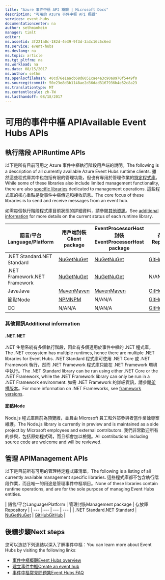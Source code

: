 ```yaml
---
title: "Azure 事件中樞 API 概觀 | Microsoft Docs"
description: "可用的 Azure 事件中樞 API 概觀"
services: event-hubs
documentationcenter: na
author: sethmanheim
manager: timlt
editor: 
ms.assetid: 3f221a0c-182d-4e39-9f3d-3a3c16c5c6ed
ms.service: event-hubs
ms.devlang: na
ms.topic: article
ms.tgt_pltfrm: na
ms.workload: na
ms.date: 08/15/2017
ms.author: sethm
ms.openlocfilehash: 40cd76e1aacb68d6051cae4a3c90a8970f5449f0
ms.sourcegitcommit: 50e23e8d3b1148ae2d36dad3167936b4e52c8a23
ms.translationtype: MT
ms.contentlocale: zh-TW
ms.lasthandoff: 08/18/2017
---
```

# <a name="available-event-hubs-apis"></a><span data-ttu-id="08c45-103">可用的事件中樞 API</span><span class="sxs-lookup"><span data-stu-id="08c45-103">Available Event Hubs APIs</span></span>

## <a name="runtime-apis"></a><span data-ttu-id="08c45-104">執行階段 API</span><span class="sxs-lookup"><span data-stu-id="08c45-104">Runtime APIs</span></span>

<span data-ttu-id="08c45-105">以下是所有目前可用之 Azure 事件中樞執行階段用戶端的說明。</span><span class="sxs-lookup"><span data-stu-id="08c45-105">The following is a description of all currently available Azure Event Hubs runtime clients.</span></span> <span data-ttu-id="08c45-106">雖然這些程式庫其中也包括有限的管理功能，但也有專用於管理作業的[特定程式庫](#management-apis)。</span><span class="sxs-lookup"><span data-stu-id="08c45-106">While some of these libraries also include limited management functionality, there are also [specific libraries](#management-apis) dedicated to management operations.</span></span> <span data-ttu-id="08c45-107">這些程式庫的核心重點是從事件中樞傳送和接收訊息。</span><span class="sxs-lookup"><span data-stu-id="08c45-107">The core focus of these libraries is to send and receive messages from an event hub.</span></span>

<span data-ttu-id="08c45-108">如需每個執行階段程式庫目前狀態的詳細資料，請參閱[其他資訊](#additional-information)。</span><span class="sxs-lookup"><span data-stu-id="08c45-108">See [additional information](#additional-information) for more details on the current status of each runtime library.</span></span>

| <span data-ttu-id="08c45-109">語言/平台</span><span class="sxs-lookup"><span data-stu-id="08c45-109">Language/Platform</span></span> | <span data-ttu-id="08c45-110">用戶端封裝</span><span class="sxs-lookup"><span data-stu-id="08c45-110">Client package</span></span> | <span data-ttu-id="08c45-111">EventProcessorHost 封裝</span><span class="sxs-lookup"><span data-stu-id="08c45-111">EventProcessorHost package</span></span> | <span data-ttu-id="08c45-112">存放庫</span><span class="sxs-lookup"><span data-stu-id="08c45-112">Repository</span></span> |
| --- | --- | --- | --- |
| <span data-ttu-id="08c45-113">.NET Standard</span><span class="sxs-lookup"><span data-stu-id="08c45-113">.NET Standard</span></span> | [<span data-ttu-id="08c45-114">NuGet</span><span class="sxs-lookup"><span data-stu-id="08c45-114">NuGet</span></span>](https://www.nuget.org/packages/Microsoft.Azure.EventHubs/) | [<span data-ttu-id="08c45-115">NuGet</span><span class="sxs-lookup"><span data-stu-id="08c45-115">NuGet</span></span>](https://www.nuget.org/packages/Microsoft.Azure.EventHubs.Processor/) | [<span data-ttu-id="08c45-116">GitHub</span><span class="sxs-lookup"><span data-stu-id="08c45-116">GitHub</span></span>](https://github.com/azure/azure-event-hubs-dotnet) |
| <span data-ttu-id="08c45-117">.NET Framework</span><span class="sxs-lookup"><span data-stu-id="08c45-117">.NET Framework</span></span> | [<span data-ttu-id="08c45-118">NuGet</span><span class="sxs-lookup"><span data-stu-id="08c45-118">NuGet</span></span>](https://www.nuget.org/packages/WindowsAzure.ServiceBus/) | [<span data-ttu-id="08c45-119">NuGet</span><span class="sxs-lookup"><span data-stu-id="08c45-119">NuGet</span></span>](https://www.nuget.org/packages/Microsoft.Azure.ServiceBus.EventProcessorHost/) | <span data-ttu-id="08c45-120">N/A</span><span class="sxs-lookup"><span data-stu-id="08c45-120">N/A</span></span> |
| <span data-ttu-id="08c45-121">Java</span><span class="sxs-lookup"><span data-stu-id="08c45-121">Java</span></span> | [<span data-ttu-id="08c45-122">Maven</span><span class="sxs-lookup"><span data-stu-id="08c45-122">Maven</span></span>](https://search.maven.org/#search%7Cga%7C1%7Ca%3A%22azure-eventhubs%22) | [<span data-ttu-id="08c45-123">Maven</span><span class="sxs-lookup"><span data-stu-id="08c45-123">Maven</span></span>](https://search.maven.org/#search%7Cga%7C1%7Ca%3A%22azure-eventhubs-eph%22) | [<span data-ttu-id="08c45-124">GitHub</span><span class="sxs-lookup"><span data-stu-id="08c45-124">GitHub</span></span>](https://github.com/Azure/azure-event-hubs-java) |
| <span data-ttu-id="08c45-125">節點</span><span class="sxs-lookup"><span data-stu-id="08c45-125">Node</span></span> | [<span data-ttu-id="08c45-126">NPM</span><span class="sxs-lookup"><span data-stu-id="08c45-126">NPM</span></span>](https://www.npmjs.com/package/azure-event-hubs) | <span data-ttu-id="08c45-127">N/A</span><span class="sxs-lookup"><span data-stu-id="08c45-127">N/A</span></span> | [<span data-ttu-id="08c45-128">GitHub</span><span class="sxs-lookup"><span data-stu-id="08c45-128">GitHub</span></span>](https://github.com/Azure/azure-event-hubs-node) |
| <span data-ttu-id="08c45-129">C</span><span class="sxs-lookup"><span data-stu-id="08c45-129">C</span></span> | <span data-ttu-id="08c45-130">N/A</span><span class="sxs-lookup"><span data-stu-id="08c45-130">N/A</span></span> | <span data-ttu-id="08c45-131">N/A</span><span class="sxs-lookup"><span data-stu-id="08c45-131">N/A</span></span> | [<span data-ttu-id="08c45-132">GitHub</span><span class="sxs-lookup"><span data-stu-id="08c45-132">GitHub</span></span>](https://github.com/Azure/azure-event-hubs-c) |

### <a name="additional-information"></a><span data-ttu-id="08c45-133">其他資訊</span><span class="sxs-lookup"><span data-stu-id="08c45-133">Additional information</span></span>

#### <a name="net"></a><span data-ttu-id="08c45-134">.NET</span><span class="sxs-lookup"><span data-stu-id="08c45-134">.NET</span></span>
<span data-ttu-id="08c45-135">.NET 生態系統有多個執行階段，因此有多個適用於事件中樞的 .NET 程式庫。</span><span class="sxs-lookup"><span data-stu-id="08c45-135">The .NET ecosystem has multiple runtimes, hence there are multiple .NET libraries for Event Hubs.</span></span> <span data-ttu-id="08c45-136">.NET Standard 程式庫可使用 .NET Core 或 .NET Framework 執行，然而 .NET Framework 程式庫只能在 .NET Framework 環境中執行。</span><span class="sxs-lookup"><span data-stu-id="08c45-136">The .NET Standard library can be run using either .NET Core or the .NET Framework, while the .NET Framework library can only be run in a .NET Framework environment.</span></span> <span data-ttu-id="08c45-137">如需 .NET Framework 的詳細資訊，請參閱[架構版本](https://docs.microsoft.com/dotnet/articles/standard/frameworks#framework-versions)。</span><span class="sxs-lookup"><span data-stu-id="08c45-137">For more information on .NET Frameworks, see [framework versions](https://docs.microsoft.com/dotnet/articles/standard/frameworks#framework-versions).</span></span>

#### <a name="node"></a><span data-ttu-id="08c45-138">節點</span><span class="sxs-lookup"><span data-stu-id="08c45-138">Node</span></span>

<span data-ttu-id="08c45-139">Node.js 程式庫目前為預覽版，並且由 Microsoft 員工和外部參與者當作業餘專案維護。</span><span class="sxs-lookup"><span data-stu-id="08c45-139">The Node.js library is currently in preview and is maintained as a side project by Microsoft employees and external contributors.</span></span> <span data-ttu-id="08c45-140">我們非常歡迎所有的參與，包括原始程式碼，而且都會加以檢閱。</span><span class="sxs-lookup"><span data-stu-id="08c45-140">All contributions including source code are welcome and will be reviewed.</span></span>

## <a name="management-apis"></a><span data-ttu-id="08c45-141">管理 API</span><span class="sxs-lookup"><span data-stu-id="08c45-141">Management APIs</span></span>

<span data-ttu-id="08c45-142">以下是目前所有可用的管理特定程式庫清單。</span><span class="sxs-lookup"><span data-stu-id="08c45-142">The following is a listing of all currently available management specific libraries.</span></span> <span data-ttu-id="08c45-143">這些程式庫都不包含執行階段作業，而且唯一的用途是管理事件中樞項目。</span><span class="sxs-lookup"><span data-stu-id="08c45-143">None of these libraries contain runtime operations, and are for the sole purpose of managing Event Hubs entities.</span></span>

| <span data-ttu-id="08c45-144">語言/平台</span><span class="sxs-lookup"><span data-stu-id="08c45-144">Language/Platform</span></span> | <span data-ttu-id="08c45-145">管理封裝</span><span class="sxs-lookup"><span data-stu-id="08c45-145">Management package</span></span> | <span data-ttu-id="08c45-146">存放庫</span><span class="sxs-lookup"><span data-stu-id="08c45-146">Repository</span></span> |
| --- | --- | --- | --- |
| <span data-ttu-id="08c45-147">.NET Standard</span><span class="sxs-lookup"><span data-stu-id="08c45-147">.NET Standard</span></span> | [<span data-ttu-id="08c45-148">NuGet</span><span class="sxs-lookup"><span data-stu-id="08c45-148">NuGet</span></span>](https://www.nuget.org/packages/Microsoft.Azure.Management.EventHub) | [<span data-ttu-id="08c45-149">GitHub</span><span class="sxs-lookup"><span data-stu-id="08c45-149">GitHub</span></span>](https://github.com/Azure/azure-sdk-for-net/tree/AutoRest/src/ResourceManagement/EventHub) |

## <a name="next-steps"></a><span data-ttu-id="08c45-150">後續步驟</span><span class="sxs-lookup"><span data-stu-id="08c45-150">Next steps</span></span>
<span data-ttu-id="08c45-151">您可以造訪下列連結以深入了解事件中樞︰</span><span class="sxs-lookup"><span data-stu-id="08c45-151">You can learn more about Event Hubs by visiting the following links:</span></span>

* [<span data-ttu-id="08c45-152">事件中樞概觀</span><span class="sxs-lookup"><span data-stu-id="08c45-152">Event Hubs overview</span></span>](event-hubs-what-is-event-hubs.md)
* [<span data-ttu-id="08c45-153">建立事件中樞</span><span class="sxs-lookup"><span data-stu-id="08c45-153">Create an event hub</span></span>](event-hubs-create.md)
* [<span data-ttu-id="08c45-154">事件中樞常見問題集</span><span class="sxs-lookup"><span data-stu-id="08c45-154">Event Hubs FAQ</span></span>](event-hubs-faq.md)